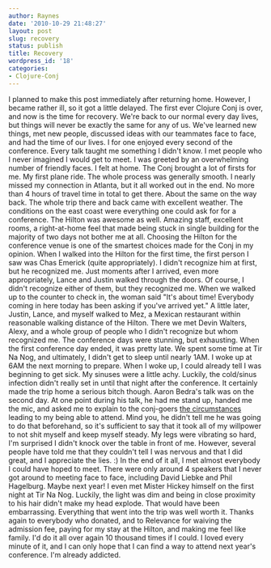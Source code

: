 ```yaml
---
author: Raynes
date: '2010-10-29 21:48:27'
layout: post
slug: recovery
status: publish
title: Recovery
wordpress_id: '18'
categories:
- Clojure-Conj
---
```


I planned to make this post immediately after returning home. However, I
became rather ill, so it got a little delayed. The first ever Clojure
Conj is over, and now is the time for recovery. We're back to our normal
every day lives, but things will never be exactly the same for any of
us. We've learned new things, met new people, discussed ideas with our
teammates face to face, and had the time of our lives. I for one enjoyed
every second of the conference. Every talk taught me something I didn't
know. I met people who I never imagined I would get to meet. I was
greeted by an overwhelming number of friendly faces. I felt at home. The
Conj brought a lot of firsts for me. My first plane ride. The whole
process was generally smooth. I nearly missed my connection in Atlanta,
but it all worked out in the end. No more than 4 hours of travel time in
total to get there. About the same on the way back. The whole trip there
and back came with excellent weather. The conditions on the east coast
were everything one could ask for for a conference. The Hilton was
awesome as well. Amazing staff, excellent rooms, a right-at-home feel
that made being stuck in single building for the majority of two days
not bother me at all. Choosing the Hilton for the conference venue is
one of the smartest choices made for the Conj in my opinion. When I
walked into the Hilton for the first time, the first person I saw was
Chas Emerick (quite appropriately). I didn't recognize him at first, but
he recognized me. Just moments after I arrived, even more appropriately,
Lance and Justin walked through the doors. Of course, I didn't recognize
either of them, but they recognized me. When we walked up to the counter
to check in, the woman said "It's about time! Everybody coming in here
today has been asking if you've arrived yet." A little later, Justin,
Lance, and myself walked to Mez, a Mexican restaurant within reasonable
walking distance of the Hilton. There we met Devin Walters, Alexy, and a
whole group of people who I didn't recognize but whom recognized me. The
conference days were stunning, but exhausting. When the first conference
day ended, it was pretty late. We spent some time at Tir Na Nog, and
ultimately, I didn't get to sleep until nearly 1AM. I woke up at 6AM the
next morning to prepare. When I woke up, I could already tell I was
beginning to get sick. My sinuses were a little achy. Luckily, the
cold/sinus infection didn't really set in until that night after the
conference. It certainly made the trip home a serious bitch though.
Aaron Bedra's talk was on the second day. At one point during his talk,
he had me stand up, handed me the mic, and asked me to explain to the
conj-goers [the
circumstances](http://cemerick.com/2010/09/10/anthony-simpson-will-receive-his-clojure-scholarship-thanks-to-you/)
leading to my being able to attend. Mind you, he didn't tell me he was
going to do that beforehand, so it's sufficient to say that it took all
of my willpower to not shit myself and keep myself steady. My legs were
vibrating so hard, I'm surprised I didn't knock over the table in front
of me. However, several people have told me that they couldn't tell I
was nervous and that I did great, and I appreciate the lies. :) In the
end of it all, I met almost everybody I could have hoped to meet. There
were only around 4 speakers that I never got around to meeting face to
face, including David Liebke and Phil Hagelburg. Maybe next year! I even
met Mister Hickey himself on the first night at Tir Na Nog. Luckily, the
light was dim and being in close proximity to his hair didn't make my
head explode. That would have been embarrassing. Everything that went
into the trip was well worth it. Thanks again to everybody who donated,
and to Relevance for waiving the admission fee, paying for my stay at
the Hilton, and making me feel like family. I'd do it all over again 10
thousand times if I could. I loved every minute of it, and I can only
hope that I can find a way to attend next year's conference. I'm already
addicted.
